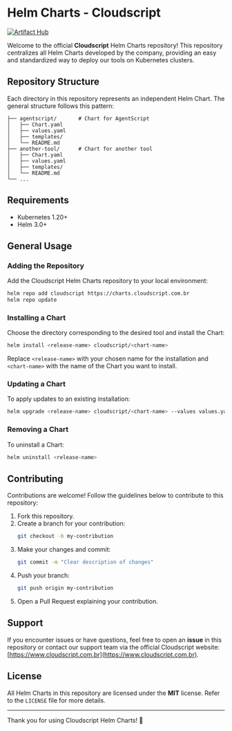 # Helm Charts - Cloudscript

[![Artifact Hub](https://img.shields.io/endpoint?url=https://artifacthub.io/badge/repository/cloudscript)](https://artifacthub.io/packages/search?repo=cloudscript)

Welcome to the official **Cloudscript** Helm Charts repository! This repository centralizes all Helm Charts developed by the company, providing an easy and standardized way to deploy our tools on Kubernetes clusters.

## Repository Structure

Each directory in this repository represents an independent Helm Chart. The general structure follows this pattern:

```
├── agentscript/       # Chart for AgentScript
│   ├── Chart.yaml
│   ├── values.yaml
│   ├── templates/
│   └── README.md
├── another-tool/      # Chart for another tool
│   ├── Chart.yaml
│   ├── values.yaml
│   ├── templates/
│   └── README.md
└── ...
```

## Requirements

- Kubernetes 1.20+
- Helm 3.0+

## General Usage

### Adding the Repository

Add the Cloudscript Helm Charts repository to your local environment:
```bash
helm repo add cloudscript https://charts.cloudscript.com.br
helm repo update
```

### Installing a Chart

Choose the directory corresponding to the desired tool and install the Chart:
```bash
helm install <release-name> cloudscript/<chart-name>
```
Replace `<release-name>` with your chosen name for the installation and `<chart-name>` with the name of the Chart you want to install.

### Updating a Chart

To apply updates to an existing installation:
```bash
helm upgrade <release-name> cloudscript/<chart-name> --values values.yaml
```

### Removing a Chart

To uninstall a Chart:
```bash
helm uninstall <release-name>
```

## Contributing

Contributions are welcome! Follow the guidelines below to contribute to this repository:

1. Fork this repository.
2. Create a branch for your contribution:
   ```bash
   git checkout -b my-contribution
   ```
3. Make your changes and commit:
   ```bash
   git commit -m "Clear description of changes"
   ```
4. Push your branch:
   ```bash
   git push origin my-contribution
   ```
5. Open a Pull Request explaining your contribution.

## Support

If you encounter issues or have questions, feel free to open an **issue** in this repository or contact our support team via the official Cloudscript website: [https://www.cloudscript.com.br](https://www.cloudscript.com.br).

## License

All Helm Charts in this repository are licensed under the **MIT** license. Refer to the `LICENSE` file for more details.

---

Thank you for using Cloudscript Helm Charts! 🚀